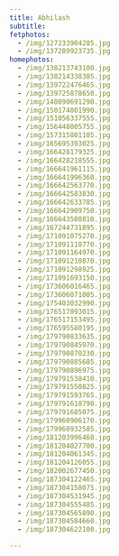 ```yaml
---
title: Abhilash
subtitle:
fetphotos:
  - /img/127233904285.jpg
  - /img/137289923735.jpg
homephotos:
  - /img/138213743100.jpg
  - /img/138214338305.jpg
  - /img/139722476465.jpg
  - /img/139725878650.jpg
  - /img/140090691290.jpg
  - /img/150174801990.jpg
  - /img/151056337555.jpg
  - /img/156448005755.jpg
  - /img/157315801105.jpg
  - /img/165695393025.jpg
  - /img/166428179325.jpg
  - /img/166428218555.jpg
  - /img/166641961115.jpg
  - /img/166641996360.jpg
  - /img/166642563770.jpg
  - /img/166642583830.jpg
  - /img/166642633785.jpg
  - /img/166642909750.jpg
  - /img/166643508810.jpg
  - /img/167244731895.jpg
  - /img/171091075270.jpg
  - /img/171091118770.jpg
  - /img/171091164970.jpg
  - /img/171091210870.jpg
  - /img/171091298925.jpg
  - /img/171091693150.jpg
  - /img/173606016465.jpg
  - /img/173606071005.jpg
  - /img/175403032990.jpg
  - /img/176517093015.jpg
  - /img/176517153495.jpg
  - /img/176595580195.jpg
  - /img/179790833635.jpg
  - /img/179790845970.jpg
  - /img/179790870230.jpg
  - /img/179790885685.jpg
  - /img/179790896975.jpg
  - /img/179791538410.jpg
  - /img/179791550825.jpg
  - /img/179791593765.jpg
  - /img/179791618790.jpg
  - /img/179791685075.jpg
  - /img/179960906170.jpg
  - /img/179960932585.jpg
  - /img/181203996460.jpg
  - /img/181204027700.jpg
  - /img/181204061345.jpg
  - /img/181204126055.jpg
  - /img/182002677450.jpg
  - /img/187304122465.jpg
  - /img/187304158075.jpg
  - /img/187304531945.jpg
  - /img/187304555485.jpg
  - /img/187304565890.jpg
  - /img/187304584660.jpg
  - /img/187304622100.jpg

---
```


